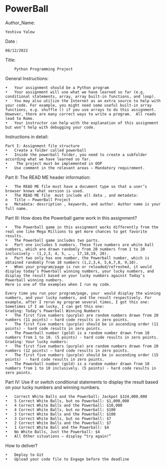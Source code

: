 # PowerBall

Author_Name: 

    Yeshiva Yalew
Date : 
 
    08/12/2022

Title:

        Python Programming Project

General Instructions: 

    •	Your assignment should be a Python program
    •	Your assignment will use what we have learned so far (e.g. conditional statements, array, array built-in functions, and loop). 
    •	You may also utilize the Internet as an extra source to help with your code. For example, you might need some useful built-in array functions, e.g. shuffle () if you use arrays to do this assignment. However, there are many correct ways to write a program.  All roads lead to Rome.   
    •	Your instructor can help with the explanation of this assignment but won’t help with debugging your code. 
Instructions in detail: 

    Part I: Assignment file structure 
    •	Create a folder called powerball
    •	Inside the powerball folder, you need to create a subfolder according what we have learned so far.
    •	 The project must be implemented in OOP 
    •	Use comment in the relevant areas – Mandatory requirement.
Part II:  The READ ME header information:  

    •	The READ ME file must have a document type so that a user’s browser knows what version is used. 
    •	The READ ME file  must include all data , and metadata: 
    o	Title – PowerBall Project   
    o	Metadata: description , keywords, and author. Author name is your full name.   
Part III: How does the Powerball game work in this assignment?

    •	The Powerball game in this assignment works differently from the real one like Mega Millions to get more chances to get favorite results. 
    •	The Powerball game includes two parts. 
    o	Part one includes 5 numbers. These five numbers are white ball numbers, which are drawn randomly from 20 numbers from 1 to 20 inclusively - (1,2,3, 4, 5, … , 17,18,19, 20). 
    o	Part two only has one number, the Powerball number, which is obtained randomly from 10 numbers (1,2,3,4, 5,6,7,8, 9,10). 
    •	When your program/page is run or reloaded/refreshed, it would display today’s Powerball winning numbers, your lucky numbers, and display the result based on your lucky numbers against Today’s Powerball winning numbers. 
    Here is one of the examples when I run my code.  

    Every time you run your program/page, your  would display the winning numbers, and your lucky numbers, and the result respectively. For example, after I rerun my program several times, I got this one:
    Sometimes if I am lucky, I can get this one:  
    Grading: Today’s Powerball Winning Numbers 
    •	The first five numbers (purple) are random numbers drawn from 20 numbers (11 points) – hard code results in zero points. 
    •	The first five numbers (purple) should be in ascending order (11 points) - hard code results in zero points.
    •	The Powerball number (gold) is a random number drawn from 10 numbers from 1 to 10. (5 points) - hard code results in zero points.
    Grading: Your lucky numbers: 
    •	The first five numbers (purple) are random numbers drawn from 20 numbers (12 points) – hard code results in zero points. 
    •	The first five numbers (purple) should be in ascending order (15 points)  - hard code results in zero points.
    •	The Powerball number (gold) is a random number drawn from 10 numbers from 1 to 10 inclusively. (5 points) - hard code results in zero points.
    
Part IV: Use if or switch conditional statements to display the result based on your lucky numbers and winning numbers.

    •	Correct White Balls and the Powerball: Jackpot $324,000,000
    •	5 Correct White Balls, but no Powerball: $1,000,000
    •	4 Correct White Balls and the Powerball: $10,000
    •	4 Correct White Balls, but no Powerball: $100
    •	3 Correct White Balls and the Powerball: $100
    •	3 Correct White Balls, but no Powerball: $7
    •	2 Correct White Balls and the Powerball: $7
    •	1 Correct White Ball and the Powerball: $4
    •	No White Balls, Just the Powerball: $4
    •	All Other situations – display “try again!” 
    
How to deliver? 

    •	Deploy to Git
    •	Upload your code file to Engage before the deadline 
     
    
